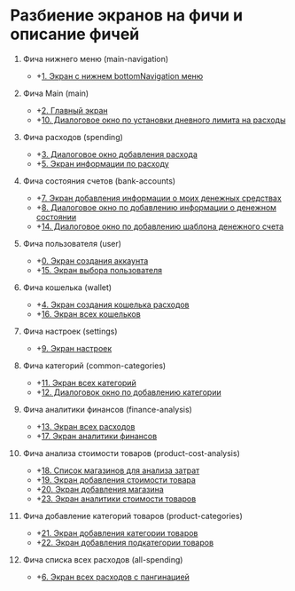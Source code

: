 # Разбиение экранов на фичи и описание фичей

1. Фича нижнего меню (main-navigation)
    - +[1. Экран с нижнем bottomNavigation меню](screens/screen_1_bottom_navigation_container.md)

2. Фича Main (main)
    - +[2. Главный экран](screens/screen_2_main.md)
    - +[10. Диалоговое окно по установки дневного лимита на расходы](screens/screen_10_add_spending_limit.md)

3. Фича расходов (spending)
    - +[3. Диалоговое окно добавления расхода](screens/screen_3_add_spending.md)
    - +[5. Экран информации по расходу](screens/screen_5_spending_info.md)

4. Фича состояния счетов (bank-accounts)
    - +[7. Экран добавления информации о моих денежных средствах](screens/screen_7_add_my_money.md)
    - +[8. Диалоговое окно по добавлению информации о денежном состоянии](screens/screen_8_add_my_money_dialog.md)
    - +[14. Диалоговое окно по добавлению шаблона денежного счета](screens/screen_14_add_money_account_template.md)

5. Фича пользователя (user)
    - +[0. Экран создания аккаунта](screens/screen_0_create_account.md)
    - +[15. Экран выбора пользователя](screens/screen_15_select_user.md)

6. Фича кошелька (wallet)
    - +[4. Экран создания кошелька расходов](screens/screen_4_create_wallet.md)
    - +[16. Экран всех кошельков](screens/screen_16_all_wallets.md)

7. Фича настроек (settings)
    - +[9. Экран настроек](screens/screen_9_settings.md)

8. Фича категорий (common-categories)
    - +[11. Экран всех категорий](screens/screen_11_all_categories.md)
    - +[12. Диалоговок окно по добавлению категории](screens/screen_12_add_category_dialogue.md)

9. Фича аналитики финансов (finance-analysis)
    - +[13. Экран всех расходов](screens/screen_13_all_spendings.md)
    - +[17. Экран аналитики финансов](screens/screen_17_financial_analytics.md)

10. Фича анализа стоимости товаров (product-cost-analysis)
    - +[18. Список магазинов для анализа затрат](screens/screen_18_list_cost_analytics_shops.md)
    - +[19. Экран добавления стоимости товара](screens/screen_19_add_cost_product.md)
    - +[20. Экран добавления магазина](screens/screen_20_add_shop.md)
    - +[23. Экран аналитики стоимости товаров](screens/screen_23_analytics_product_costs.md)

11. Фича добавление категорий товаров (product-categories)
    - +[21. Экран добавления категории товаров](screens/screen_21_add_product_category.md)
    - +[22. Экран добавления подкатегории товаров](screens/screen_22_add_product_subcategory.md)

12. Фича списка всех расходов (all-spending)
    - +[6. Экран всех расходов с пангинацией](screens/screen_6_all_spendings_list.md)